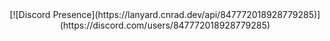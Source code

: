 <div align="center">
[![Discord Presence](https://lanyard.cnrad.dev/api/847772018928779285)](https://discord.com/users/847772018928779285)

